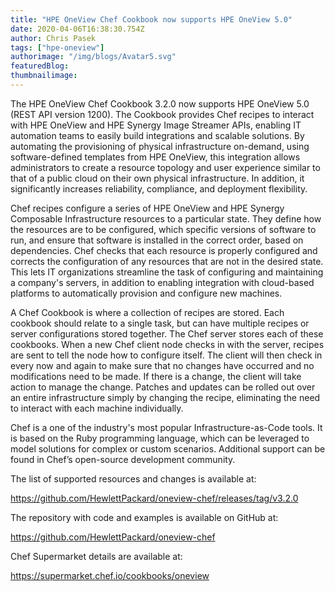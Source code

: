 ```yaml
---
title: "HPE OneView Chef Cookbook now supports HPE OneView 5.0"
date: 2020-04-06T16:38:30.754Z
author: Chris Pasek 
tags: ["hpe-oneview"]
authorimage: "/img/blogs/Avatar5.svg"
featuredBlog:
thumbnailimage:
---
```

The HPE OneView Chef Cookbook 3.2.0 now supports HPE OneView 5.0 (REST API version 1200). The Cookbook provides Chef recipes to interact with HPE OneView and HPE Synergy Image Streamer APIs, enabling IT automation teams to easily build integrations and scalable solutions. By automating the provisioning of physical infrastructure on-demand, using software-defined templates from HPE OneView, this integration allows administrators to create a resource topology and user experience similar to that of a public cloud on their own physical infrastructure. In addition, it significantly increases reliability, compliance, and deployment flexibility. 

Chef recipes configure a series of HPE OneView and HPE Synergy Composable Infrastructure resources to a particular state. They define how the resources are to be configured, which specific versions of software to run, and ensure that software is installed in the correct order, based on dependencies. Chef checks that each resource is properly configured and corrects the configuration of any resources that are not in the desired state. This lets IT organizations streamline the task of configuring and maintaining a company's servers, in addition to enabling integration with cloud-based platforms to automatically provision and configure new machines.

A Chef Cookbook is where a collection of recipes are stored. Each cookbook should relate to a single task, but can have multiple recipes or server configurations stored together. The Chef server stores each of these cookbooks. When a new Chef client node checks in with the server, recipes are sent to tell the node how to configure itself. The client will then check in every now and again to make sure that no changes have occurred and no modifications need to be made. If there is a change, the client will take action to manage the change. Patches and updates can be rolled out over an entire infrastructure simply by changing the recipe, eliminating the need to interact with each machine individually.

Chef is a one of the industry's most popular Infrastructure-as-Code tools. It is based on the Ruby programming language, which can be leveraged to model solutions for complex or custom scenarios. Additional support can be found in Chef’s open-source development community. 

The list of supported resources and changes is available at: 

https://github.com/HewlettPackard/oneview-chef/releases/tag/v3.2.0

The repository with code and examples is available on GitHub at: 

https://github.com/HewlettPackard/oneview-chef

Chef Supermarket details are available at: 

https://supermarket.chef.io/cookbooks/oneview
